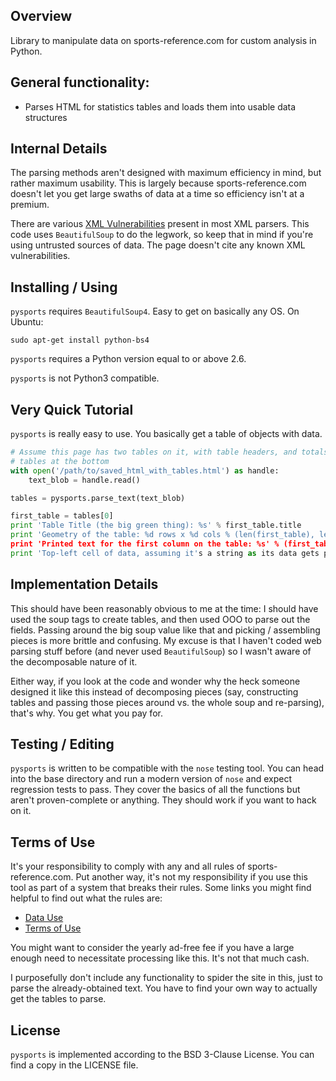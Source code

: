 ## Overview

Library to manipulate data on sports-reference.com for custom analysis in
Python.

## General functionality:

 - Parses HTML for statistics tables and loads them into usable data structures

## Internal Details

The parsing methods aren't designed with maximum efficiency in mind, but rather
maximum usability.  This is largely because sports-reference.com doesn't let
you get large swaths of data at a time so efficiency isn't at a premium.

There are various [XML
Vulnerabilities](https://docs.python.org/2/library/xml.html#xml-vulnerabilities)
present in most XML parsers.  This code uses `BeautifulSoup` to do the legwork,
so keep that in mind if you're using untrusted sources of data.  The page
doesn't cite any known XML vulnerabilities.

## Installing / Using

`pysports` requires `BeautifulSoup4`.  Easy to get on basically any OS.  On
Ubuntu:

`sudo apt-get install python-bs4`

`pysports` requires a Python version equal to or above 2.6.

`pysports` is not Python3 compatible.

## Very Quick Tutorial

`pysports` is really easy to use.  You basically get a table of objects with
data.

```python
# Assume this page has two tables on it, with table headers, and totals on the
# tables at the bottom
with open('/path/to/saved_html_with_tables.html') as handle:
	text_blob = handle.read()

tables = pysports.parse_text(text_blob)

first_table = tables[0]
print 'Table Title (the big green thing): %s' % first_table.title
print 'Geometry of the table: %d rows x %d cols % (len(first_table), len(first_table.headers))
print 'Printed text for the first column on the table: %s' % (first_table.headers[0].display_name)
print 'Top-left cell of data, assuming it's a string as its data gets parsed: %s' % (first_table[0][0])
```

## Implementation Details

This should have been reasonably obvious to me at the time: I should have used
the soup tags to create tables, and then used OOO to parse out the fields.
Passing around the big soup value like that and picking / assembling pieces is
more brittle and confusing.  My excuse is that I haven't coded web parsing
stuff before (and never used `BeautifulSoup`) so I wasn't aware of the
decomposable nature of it.

Either way, if you look at the code and wonder why the heck someone designed it
like this instead of decomposing pieces (say, constructing tables and passing
those pieces around vs. the whole soup and re-parsing), that's why.  You get
what you pay for.

## Testing / Editing

`pysports` is written to be compatible with the `nose` testing tool.  You can
head into the base directory and run a modern version of `nose` and expect
regression tests to pass.  They cover the basics of all the functions but
aren't proven-complete or anything.  They should work if you want to hack on
it.

## Terms of Use

It's your responsibility to comply with any and all rules of
sports-reference.com.  Put another way, it's not my responsibility if you use
this tool as part of a system that breaks their rules.  Some links you might
find helpful to find out what the rules are:

- [Data Use](http://www.sports-reference.com/data_use.shtml)
- [Terms of Use](http://www.sports-reference.com/termsofuse.shtml)

You might want to consider the yearly ad-free fee if you have a large enough
need to necessitate processing like this.  It's not that much cash.

I purposefully don't include any functionality to spider the site in this, just
to parse the already-obtained text.  You have to find your own way to actually
get the tables to parse.

## License

`pysports` is implemented according to the BSD 3-Clause License.  You can find
a copy in the LICENSE file.
